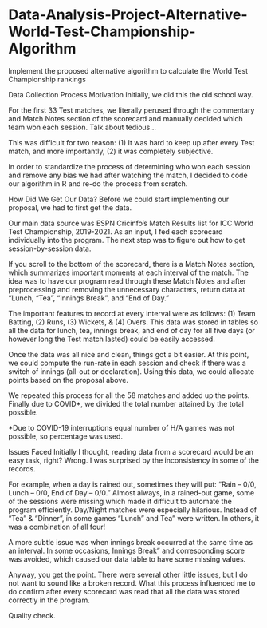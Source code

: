 # Data-Analysis-Project-Alternative-World-Test-Championship-Algorithm
Implement the proposed alternative algorithm to calculate the World Test Championship rankings



Data Collection Process
Motivation
Initially, we did this the old school way.

For the first 33 Test matches, we literally perused through the commentary and Match Notes section of the scorecard and manually decided which team won each session. Talk about tedious…

This was difficult for two reason: (1) It was hard to keep up after every Test match, and more importantly, (2) it was completely subjective.

In order to standardize the process of determining who won each session and remove any bias we had after watching the match, I decided to code our algorithm in R and re-do the process from scratch.

How Did We Get Our Data?
Before we could start implementing our proposal, we had to first get the data.

Our main data source was ESPN Cricinfo’s Match Results list for ICC World Test Championship, 2019-2021. As an input, I fed each scorecard individually into the program. The next step was to figure out how to get session-by-session data.

If you scroll to the bottom of the scorecard, there is a Match Notes section, which summarizes important moments at each interval of the match. The idea was to have our program read through these Match Notes and after preprocessing and removing the unnecessary characters, return data at “Lunch, “Tea”, “Innings Break”, and “End of Day.”

The important features to record at every interval were as follows: (1) Team Batting, (2) Runs, (3) Wickets, & (4) Overs. This data was stored in tables so all the data for lunch, tea, innings break, and end of day for all five days (or however long the Test match lasted) could be easily accessed.

Once the data was all nice and clean, things got a bit easier. At this point, we could compute the run-rate in each session and check if there was a switch of innings (all-out or declaration). Using this data, we could allocate points based on the proposal above.

We repeated this process for all the 58 matches and added up the points. Finally due to COVID*, we divided the total number attained by the total possible.

*Due to COVID-19 interruptions equal number of H/A games was not possible, so percentage was used.

Issues Faced
Initially I thought, reading data from a scorecard would be an easy task, right? Wrong. I was surprised by the inconsistency in some of the records.

For example, when a day is rained out, sometimes they will put: “Rain – 0/0, Lunch – 0/0, End of Day – 0/0.” Almost always, in a rained-out game, some of the sessions were missing which made it difficult to automate the program efficiently. Day/Night matches were especially hilarious. Instead of “Tea” & “Dinner”, in some games “Lunch” and Tea” were written. In others, it was a combination of all four!

A more subtle issue was when innings break occurred at the same time as an interval. In some occasions, Innings Break” and corresponding score was avoided, which caused our data table to have some missing values.

Anyway, you get the point. There were several other little issues, but I do not want to sound like a broken record. What this process influenced me to do confirm after every scorecard was read that all the data was stored correctly in the program.

Quality check.
